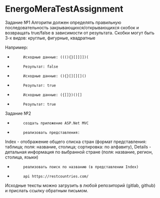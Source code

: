# EnergoMeraTestAssignment

Задание №1
Алгоритм должен определять правильную последовательность закрывающихся/открывающихся скобок и возвращать true/false в зависимости от результата. Скобки могут быть 3-х видов: круглые, фигурные, квадратные

Например:
-          Исходные данные: (((){}[]]]])(
-          Результат: false
-          Исходные данные: (){}[][][]()
-          Результат: true
-          Исходные данные: ({[]})()[]
-          Результат: true

Задание №2
-          создать приложение ASP.Net MVC
-          реализовать представления: 
Index - отображение общего списка стран (формат представления: таблица; поля: название, столица; сортировка: по алфавиту),
Details - детальная информация по выбранной стране (поля: название, регион, столица, языки) 
-          реализовать поиск по названию (в представлении Index)
-          api https://restcountries.com/ 

Исходные тексты можно загрузить в любой репозиторий (gitlab, github) и прислать ссылку обратным письмом.
